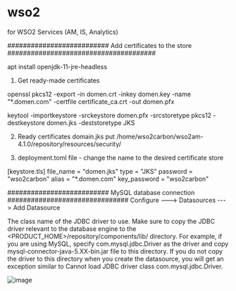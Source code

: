# wso2
for WSO2 Services (AM, IS, Analytics)

########################## Add certificates to the store ######################################

apt install openjdk-11-jre-headless

1. Get ready-made certificates

openssl pkcs12 -export -in domen.crt -inkey domen.key -name "*.domen.com" -certfile certificate_ca.crt -out domen.pfx

keytool -importkeystore -srckeystore domen.pfx -srcstoretype pkcs12 -destkeystore domen.jks -deststoretype JKS

2. Ready certificates domain.jks put /home/wso2carbon/wso2am-4.1.0/repository/resources/security/

3. deployment.toml file - change the name to the desired certificate store

[keystore.tls]
file_name =  "domen.jks"
type =  "JKS"
password =  "wso2carbon"
alias =  "*.domen.com"
key_password =  "wso2carbon"


########################## MySQL database connection  ###############################
Configure ---> Datasources ---> Add Datasource

The class name of the JDBC driver to use. Make sure to copy the JDBC driver relevant to the database engine to the <PRODUCT_HOME>/repository/components/lib/ directory. For example, if you are using MySQL, specify com.mysql.jdbc.Driver as the driver and copy mysql-connector-java-5.XX-bin.jar file to this directory. If you do not copy the driver to this directory when you create the datasource, you will get an exception similar to Cannot load JDBC driver class com.mysql.jdbc.Driver.


![image](https://user-images.githubusercontent.com/86954730/222174542-3cf461ce-be36-4cc4-9cbd-278e1c6c605f.png)
